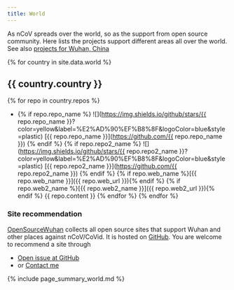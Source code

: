 ```yaml
---
title: World
---
```

As nCoV spreads over the world, so as the support from open source community. Here lists the projects support different areas all over the world.
See also [projects for Wuhan, China](index)



{% for country in site.data.world %}
## {{ country.country }}
{% for repo in country.repos %}
* {% if repo.repo_name %} ![](https://img.shields.io/github/stars/{{ repo.repo_name }}?color=yellow&label=%E2%AD%90%EF%B8%8F&logoColor=blue&style=plastic) [{{ repo.repo_name }}](https://github.com/{{ repo.repo_name }}) {% endif %} {% if repo.repo2_name %} ![](https://img.shields.io/github/stars/{{ repo.repo2_name }}?color=yellow&label=%E2%AD%90%EF%B8%8F&logoColor=blue&style=plastic) [{{ repo.repo2_name }}](https://github.com/{{ repo.repo2_name }}) {% endif %} {% if repo.web_name %}[{{ repo.web_name }}]({{ repo.web_url }}){% endif %} {% if repo.web2_name %}[{{ repo.web2_name }}]({{ repo.web2_url }}){% endif %} {{ repo.content }} {% endfor %}
{% endfor %}




### Site recommendation
[OpenSourceWuhan](https://weileizeng.github.io/OpenSourceWuhan/) collects all open source sites that support Wuhan and other places against nCoV/CoVid. It is hosted on [GitHub](https://github.com/WeileiZeng/OpenSourceWuhan). You are welcome to recommend a site through
* [Open issue at GitHub](https://github.com/WeileiZeng/OpenSourceWuhan/issues/)
* or [Contact me](https://weileizeng.com/news/1992/06/29/contact/)


<!--
<div id="fb-root"></div>
<script async defer crossorigin="anonymous" src="https://connect.facebook.net/en_US/sdk.js#xfbml=1&version=v6.0"></script>

<div class="fb-comments" data-href="https://weileizeng.github.io/OpenSourceWuhan/" data-width="100%" data-numposts="1"></div>

-->



{% include page_summary_world.md %} 